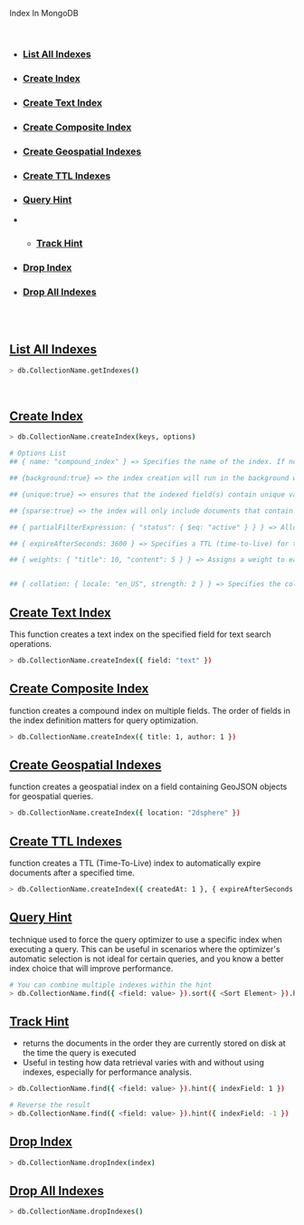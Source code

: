 Index In MongoDB

<br>

* ### [List All Indexes](#list-all-indexes)
* ### [Create Index](#create-index)
* ### [Create Text Index](#create-text-index)
* ### [Create Composite Index](#create-composite-index)
* ### [Create Geospatial Indexes](#create-geospatial-indexes)
* ### [Create TTL Indexes](#create-ttl-indexes)
* ### [Query Hint](#query-hint)
* * ### [Track Hint](#track-hint)
* ### [Drop Index](#drop-index)
* ### [Drop All Indexes](#drop-all-indexes)

<br><br>

## [List All Indexes](#list-all-indexes)
```sh
> db.CollectionName.getIndexes()
```

<br>

## [Create Index](#create-index)
```sh
> db.CollectionName.createIndex(keys, options)

# Options List
## { name: "compound_index" } => Specifies the name of the index. If not provided, MongoDB generates a name based on the fields indexed.

## {background:true} => the index creation will run in the background without blocking other database operations. Default is `false`.

## {unique:true} => ensures that the indexed field(s) contain unique values across the collection. Default is `false`.

## {sparse:true} => the index will only include documents that contain the indexed field(s). This can be useful for creating indexes on fields that may not exist in all documents. Default is `false`.

## { partialFilterExpression: { "status": { $eq: "active" } } } => Allows creating a partial index based on a filter expression. Only documents that match the filter expression will be included in the index. This option is available starting from MongoDB 3.2.

## { expireAfterSeconds: 3600 } => Specifies a TTL (time-to-live) for the documents in the collection. Documents that exceed this time limit will be automatically deleted. This option is used in conjunction with a TTL index.

## { weights: { "title": 10, "content": 5 } } => Assigns a weight to each field when creating a text index. This is used to control the relevance score of documents returned by text search queries.


## { collation: { locale: "en_US", strength: 2 } } => Specifies the collation for the index. This determines the rules for string comparison, such as case sensitivity and accent sensitivity.
```

## [Create Text Index](#create-text-index)
This function creates a text index on the specified field for text search operations.
```sh
> db.CollectionName.createIndex({ field: "text" })
```

## [Create Composite Index](#create-composite-index)
function creates a compound index on multiple fields. The order of fields in the index definition matters for query optimization.
```sh
> db.CollectionName.createIndex({ title: 1, author: 1 })
```

## [Create Geospatial Indexes](#create-geospatial-indexes)
function creates a geospatial index on a field containing GeoJSON objects for geospatial queries.
```sh
> db.CollectionName.createIndex({ location: "2dsphere" })
```

## [Create TTL Indexes](#create-ttl-indexes)
function creates a TTL (Time-To-Live) index to automatically expire documents after a specified time.
```sh
> db.CollectionName.createIndex({ createdAt: 1 }, { expireAfterSeconds: 3600 })
```

## [Query Hint](#query-hint)
technique used to force the query optimizer to use a specific index when executing a query. This can be useful in scenarios where the optimizer's automatic selection is not ideal for certain queries, and you know a better index choice that will improve performance.
```sh
# You can combine multiple indexes within the hint
> db.CollectionName.find({ <field: value> }).sort({ <Sort Element> }).hint({ <IndexField>: 1 });
```

## [Track Hint](#track-hint)
* returns the documents in the order they are currently stored on disk at the time the query is executed
* Useful in testing how data retrieval varies with and without using indexes, especially for performance analysis.
```sh
> db.CollectionName.find({ <field: value> }).hint({ indexField: 1 })

# Reverse the result
> db.CollectionName.find({ <field: value> }).hint({ indexField: -1 })
```


## [Drop Index](#drop-index)
```sh
> db.CollectionName.dropIndex(index)
```

## [Drop All Indexes](#drop-all-indexes)
```sh
> db.CollectionName.dropIndexes()
```